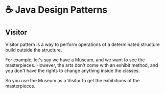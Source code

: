 # ☕ Java Design Patterns

## Visitor

Visitor pattern is a way to perform operations of a determinated structure build outside the structure. 

For example, let's say we have a Museum, and we want to see the masterpieces. However, the arts don't come with an exhibit method, and you don't have the rights to change anything inside the classes.

So you use the Museum as a Visitor to get the exhibitions of the masterpieces.